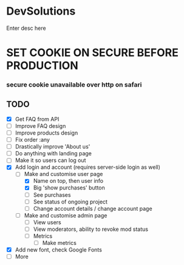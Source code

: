 # DevSolutions

Enter desc here

# SET COOKIE ON SECURE BEFORE PRODUCTION
### secure cookie unavailable over http on safari

## TODO
- [x] Get FAQ from API
- [ ] Improve FAQ design
- [ ] Improve products design
- [ ] Fix order :any
- [ ] Drastically improve 'About us'
- [ ] Do anything with landing page
- [ ] Make it so users can log out
- [x] Add login and account (requires server-side login as well)
    - [ ] Make and customise user page
        - [x] Name on top, then user info
        - [x] Big 'show purchases' button
        - [ ] See purchases
        - [ ] See status of ongoing project
        - [ ] Change account details / change account page
    - [ ] Make and customise admin page
        - [ ] View users
        - [ ] View moderators, ability to revoke mod status
        - [ ] Metrics
            - [ ] Make metrics
- [x] Add new font, check Google Fonts
- [ ] More